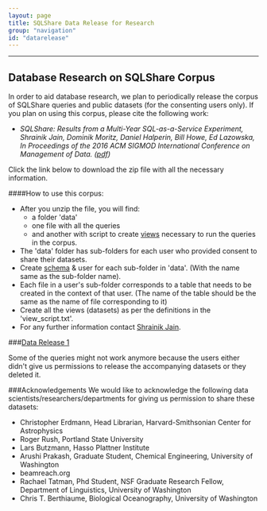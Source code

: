 ```yaml
---
layout: page
title: SQLShare Data Release for Research
group: "navigation"
id: "datarelease"
---
```

______________________________________________
## Database Research on SQLShare Corpus

In order to aid database research, we plan to periodically release the corpus of SQLShare queries and public datasets (for the consenting users only). If you plan on using this corpus, please cite the following work:

* *SQLShare: Results from a Multi-Year SQL-as-a-Service Experiment, Shrainik Jain, Dominik Moritz, Daniel Halperin, Bill Howe, Ed Lazowska, In Proceedings of the 2016 ACM SIGMOD International Conference on Management of Data. ([pdf](https://www.dropbox.com/s/835qvwhbclfuacw/paper.pdf?dl=0))*

Click the link below to download the zip file with all the necessary information.

####How to use this corpus:
* After you unzip the file, you will find: 
    * a folder 'data'
    * one file with all the queries
    * and another with script to create [views](https://msdn.microsoft.com/en-us/library/ms190174.aspx) necessary to run the queries in the corpus.
* The 'data' folder has sub-folders for each user who provided consent to share their datasets. 
* Create [schema](https://msdn.microsoft.com/en-us/library/ms189462.aspx) & user for each sub-folder in 'data'. (With the name same as the sub-folder name).
* Each file in a user's sub-folder corresponds to a table that needs to be created in the context of that user. (The name of the table should be the same as the name of file corresponding to it)
* Create all the views (datasets) as per the definitions in the 'view_script.txt'.
* For any further information contact [Shrainik Jain](mailto:shrainik@cs.washington.edu).


###[Data Release 1](https://s3-us-west-2.amazonaws.com/sqlsharedatarelease1/sqlshare_data_release1.zip)

Some of the queries might not work anymore because the users either didn't give us permissions to release the accompanying datasets or they deleted it.

###Acknowledgements
We would like to acknowledge the following data scientists/researchers/departments for giving us permission to share these datasets:

* Christopher Erdmann, Head Librarian, Harvard-Smithsonian Center for Astrophysics
* Roger Rush, Portland State University
* Lars Butzmann, Hasso Plattner Institute
* Arushi Prakash, Graduate Student, Chemical Engineering, University of Washington
* beamreach.org
* Rachael Tatman, Phd Student, NSF Graduate Research Fellow, Department of Linguistics, University of Washington
* Chris T. Berthiaume, Biological Oceanography, University of Washington

